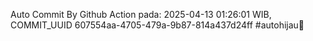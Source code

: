 Auto Commit By Github Action pada: 2025-04-13 01:26:01 WIB, COMMIT_UUID 607554aa-4705-479a-9b87-814a437d24ff #autohijau🗿
